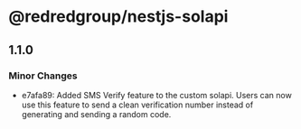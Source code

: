 # @redredgroup/nestjs-solapi

## 1.1.0

### Minor Changes

- e7afa89: Added SMS Verify feature to the custom solapi. Users can now use this feature to send a clean verification number instead of generating and sending a random code.
